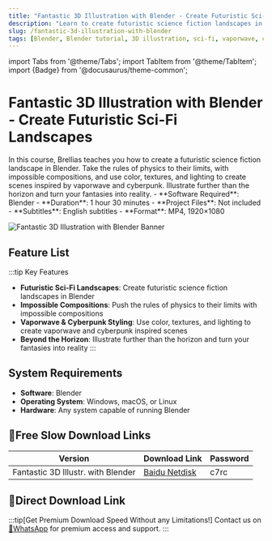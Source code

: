 ```yaml
---
title: "Fantastic 3D Illustration with Blender - Create Futuristic Sci-Fi Landscapes"
description: "Learn to create futuristic science fiction landscapes in Blender with this comprehensive tutorial covering impossible compositions and vaporwave/cyberpunk styling."
slug: /fantastic-3d-illustration-with-blender
tags: [Blender, Blender tutorial, 3D illustration, sci-fi, vaporwave, cyberpunk, landscape]
---
```


import Tabs from '@theme/Tabs';
import TabItem from '@theme/TabItem';
import {Badge} from '@docusaurus/theme-common';

# Fantastic 3D Illustration with Blender - Create Futuristic Sci-Fi Landscapes

<Tabs>
<TabItem value="overview" label="Overview" default>
In this course, Brellias teaches you how to create a futuristic science fiction landscape in Blender. Take the rules of physics to their limits, with impossible compositions, and use color, textures, and lighting to create scenes inspired by vaporwave and cyberpunk. Illustrate further than the horizon and turn your fantasies into reality.
</TabItem>
<TabItem value="specifications" label="Specifications">
- **Software Required**: Blender
- **Duration**: 1 hour 30 minutes
- **Project Files**: Not included
- **Subtitles**: English subtitles
- **Format**: MP4, 1920×1080
</TabItem>
</Tabs>

![Fantastic 3D Illustration with Blender Banner](https://www.gfxcamp.com/wp-content/uploads/2025/09/Domestika-Fantastic-3D-illustration-with-Blender.jpg)

## Feature List

:::tip Key Features
- **Futuristic Sci-Fi Landscapes**: Create futuristic science fiction landscapes in Blender
- **Impossible Compositions**: Push the rules of physics to their limits with impossible compositions
- **Vaporwave & Cyberpunk Styling**: Use color, textures, and lighting to create vaporwave and cyberpunk inspired scenes
- **Beyond the Horizon**: Illustrate further than the horizon and turn your fantasies into reality
:::

## System Requirements

- **Software**: Blender
- **Operating System**: Windows, macOS, or Linux
- **Hardware**: Any system capable of running Blender

## 🐌Free Slow Download Links

| Version | Download Link | Password |
|--------|---------------|----------|
| Fantastic 3D Illustr. with Blender | [Baidu Netdisk](https://pan.baidu.com/s/1g6UlwLYmcKpl9NTkVqLzCQ?pwd=c7rc) | c7rc |

## 🚀Direct Download Link
:::tip[Get Premium Download Speed Without any Limitations!]
Contact us on [💬WhatsApp](https://wa.me/+8613237610083) for premium  access and support.
:::